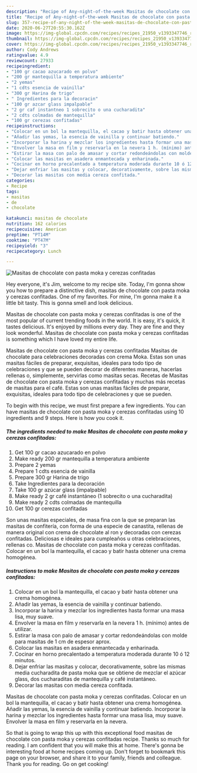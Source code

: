 ```yaml
---
description: "Recipe of Any-night-of-the-week Masitas de chocolate con pasta moka y cerezas confitadas"
title: "Recipe of Any-night-of-the-week Masitas de chocolate con pasta moka y cerezas confitadas"
slug: 357-recipe-of-any-night-of-the-week-masitas-de-chocolate-con-pasta-moka-y-cerezas-confitadas
date: 2020-06-27T20:55:30.162Z
image: https://img-global.cpcdn.com/recipes/recipes_21950_v1393347746_receta_foto_00021950/751x532cq70/masitas-de-chocolate-con-pasta-moka-y-cerezas-confitadas-foto-principal.jpg
thumbnail: https://img-global.cpcdn.com/recipes/recipes_21950_v1393347746_receta_foto_00021950/751x532cq70/masitas-de-chocolate-con-pasta-moka-y-cerezas-confitadas-foto-principal.jpg
cover: https://img-global.cpcdn.com/recipes/recipes_21950_v1393347746_receta_foto_00021950/751x532cq70/masitas-de-chocolate-con-pasta-moka-y-cerezas-confitadas-foto-principal.jpg
author: Cody Andrews
ratingvalue: 4.9
reviewcount: 27933
recipeingredient:
- "100 gr cacao azucarado en polvo"
- "200 gr mantequilla a temperatura ambiente"
- "2 yemas"
- "1 cdts esencia de vainilla"
- "300 gr Harina de trigo"
- " Ingredientes para la decoracin"
- "100 gr azcar glass impalpable"
- "2 gr caf instantneo 1 sobrecito o una cucharadita"
- "2 cdts colmadas de mantequilla"
- "100 gr cerezas confitadas"
recipeinstructions:
- "Colocar en un bol la mantequilla, el cacao y batir hasta obtener una crema homogénea."
- "Añadir las yemas, la esencia de vainilla y continuar batiendo."
- "Incorporar la harina y mezclar los ingredientes hasta formar una masa lisa, muy suave."
- "Envolver la masa en film y reservarla en la nevera 1 h. (mínimo) antes de utilizar."
- "Estirar la masa con palo de amasar y cortar redondeándolas con molde para masitas de 1 cm de espesor aprox."
- "Colocar las masitas en asadera enmantecada y enharinada."
- "Cocinar en horno precalentado a temperatura moderada durante 10 ó 12 minutos."
- "Dejar enfriar las masitas y colocar, decorativamente, sobre las mismas media cucharadita de pasta moka que se obtiene de mezclar el azúcar glass, dos cucharaditas de mantequilla y café instantáneo."
- "Decorar las masitas con media cereza confitada."
categories:
- Recipe
tags:
- masitas
- de
- chocolate

katakunci: masitas de chocolate 
nutrition: 162 calories
recipecuisine: American
preptime: "PT14M"
cooktime: "PT47M"
recipeyield: "3"
recipecategory: Lunch

---
```



![Masitas de chocolate con pasta moka y cerezas confitadas](https://img-global.cpcdn.com/recipes/recipes_21950_v1393347746_receta_foto_00021950/751x532cq70/masitas-de-chocolate-con-pasta-moka-y-cerezas-confitadas-foto-principal.jpg)

Hey everyone, it's Jim, welcome to my recipe site. Today, I'm gonna show you how to prepare a distinctive dish, masitas de chocolate con pasta moka y cerezas confitadas. One of my favorites. For mine, I'm gonna make it a little bit tasty. This is gonna smell and look delicious.

Masitas de chocolate con pasta moka y cerezas confitadas is one of the most popular of current trending foods in the world. It is easy, it's quick, it tastes delicious. It's enjoyed by millions every day. They are fine and they look wonderful. Masitas de chocolate con pasta moka y cerezas confitadas is something which I have loved my entire life.

Masitas de chocolate con pasta moka y cerezas confitadas Masitas de chocolate para celebraciones decoradas con crema Moka. Estas son unas masitas fáciles de preparar, exquisitas, ideales para todo tipo de celebraciones y que se pueden decorar de diferentes maneras, hacerlas rellenas o, simplemente, servirlas como masitas secas. Recetas de Masitas de chocolate con pasta moka y cerezas confitadas y muchas más recetas de masitas para el café. Estas son unas masitas fáciles de preparar, exquisitas, ideales para todo tipo de celebraciones y que se pueden.


To begin with this recipe, we must first prepare a few ingredients. You can have masitas de chocolate con pasta moka y cerezas confitadas using 10 ingredients and 9 steps. Here is how you cook it.

<!--inarticleads1-->

##### The ingredients needed to make Masitas de chocolate con pasta moka y cerezas confitadas:

1. Get 100 gr cacao azucarado en polvo
1. Make ready 200 gr mantequilla a temperatura ambiente
1. Prepare 2 yemas
1. Prepare 1 cdts esencia de vainilla
1. Prepare 300 gr Harina de trigo
1. Take  Ingredientes para la decoración
1. Take 100 gr azúcar glass (impalpable)
1. Make ready 2 gr café instantáneo (1 sobrecito o una cucharadita)
1. Make ready 2 cdts colmadas de mantequilla
1. Get 100 gr cerezas confitadas


Son unas masitas especiales, de masa fina con la que se preparan las masitas de confitería, con forma de una especie de canastita, rellenas de manera original con crema de chocolate al ron y decoradas con cerezas confitadas. Deliciosas e ideales para cumpleaños u otras celebraciones, rellenas co. Masitas de chocolate con pasta moka y cerezas confitadas. Colocar en un bol la mantequilla, el cacao y batir hasta obtener una crema homogénea. 

<!--inarticleads2-->

##### Instructions to make Masitas de chocolate con pasta moka y cerezas confitadas:

1. Colocar en un bol la mantequilla, el cacao y batir hasta obtener una crema homogénea.
1. Añadir las yemas, la esencia de vainilla y continuar batiendo.
1. Incorporar la harina y mezclar los ingredientes hasta formar una masa lisa, muy suave.
1. Envolver la masa en film y reservarla en la nevera 1 h. (mínimo) antes de utilizar.
1. Estirar la masa con palo de amasar y cortar redondeándolas con molde para masitas de 1 cm de espesor aprox.
1. Colocar las masitas en asadera enmantecada y enharinada.
1. Cocinar en horno precalentado a temperatura moderada durante 10 ó 12 minutos.
1. Dejar enfriar las masitas y colocar, decorativamente, sobre las mismas media cucharadita de pasta moka que se obtiene de mezclar el azúcar glass, dos cucharaditas de mantequilla y café instantáneo.
1. Decorar las masitas con media cereza confitada.


Masitas de chocolate con pasta moka y cerezas confitadas. Colocar en un bol la mantequilla, el cacao y batir hasta obtener una crema homogénea. Añadir las yemas, la esencia de vainilla y continuar batiendo. Incorporar la harina y mezclar los ingredientes hasta formar una masa lisa, muy suave. Envolver la masa en film y reservarla en la nevera. 

So that is going to wrap this up with this exceptional food masitas de chocolate con pasta moka y cerezas confitadas recipe. Thanks so much for reading. I am confident that you will make this at home. There's gonna be interesting food at home recipes coming up. Don't forget to bookmark this page on your browser, and share it to your family, friends and colleague. Thank you for reading. Go on get cooking!
